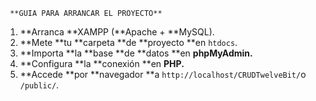      **GUIA PARA ARRANCAR EL PROYECTO**

1. **Arranca **XAMPP (**Apache + **MySQL).
1. **Mete **tu **carpeta **de **proyecto **en `htdocs`.
1. **Importa **la **base **de **datos **en **phpMyAdmin.**
1. **Configura **la **conexión **en **PHP.**
1. **Accede **por **navegador **a `http://localhost/CRUDTwelveBit/`o `/public/`.
